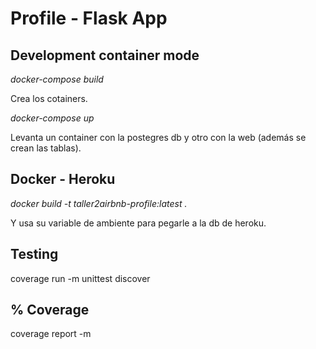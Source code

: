 # Profile - Flask App

## Development container mode

*docker-compose build*

Crea los cotainers.

*docker-compose up*

Levanta un container con la postegres db y otro con la web (además se crean las tablas). 

## Docker - Heroku

*docker build -t taller2airbnb-profile:latest .*

Y usa su variable de ambiente para pegarle a la db de heroku.

## Testing
coverage run -m unittest discover
## % Coverage
coverage report -m